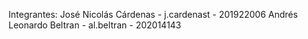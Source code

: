 Integrantes:
 José Nicolás Cárdenas - j.cardenast - 201922006
 Andrés Leonardo Beltran - al.beltran - 202014143


